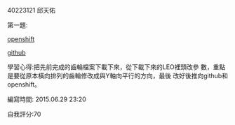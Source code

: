 40223121 邱天佑 

第一題:

[openshift](w17-40223121.rhcloud.com/mygeartest2)

[github](https://github.com/40223121/w17)

學習心得:把先前完成的齒輪檔案下載下來，從下載下來的LEO裡頭改參
數，重點是要從原本橫向排列的齒輪修改成與Y軸向平行的方向，最後
改好後推向github和openshift。

編寫時間: 2015.06.29 23:20

自我評分:70